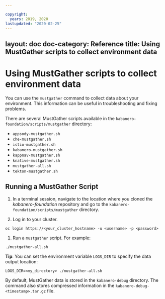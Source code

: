 ```yaml
---

copyright:
  years: 2019, 2020
lastupdated: "2020-02-25"
---
```

layout: doc
doc-category: Reference
title: Using MustGather scripts to collect environment data
---

<!--
:page-layout: doc
:page-doc-category: Reference
:linkattrs:
:sectanchors:
-->

# Using MustGather scripts to collect environment data

You can use the `mustgather` command to collect data about your environment. This information can be useful in troubleshooting and fixing problems.

There are several MustGather scripts available in the `kabanero-foundation/scripts/mustgather` directory:

* `appsody-mustgather.sh`
* `che-mustgather.sh`
* `istio-mustgather.sh`
* `kabanero-mustgather.sh`
* `kappnav-mustgather.sh`
* `knative-mustgather.sh`
* `mustgather-all.sh`
* `tekton-mustgather.sh`

## Running a MustGather Script

1. In a terminal session, navigate to the location where you cloned the *kabanero-foundation* repository and go to the `kabanero-foundation/scripts/mustgather` directory.

1. Log in to your cluster.
```
oc login https://<your_cluster_hostname> -u <username> -p <password>
```

1. Run a `mustgather` script. For example:
```
./mustgather-all.sh
```
**Tip**: You can set the environment variable `LOGS_DIR` to specify the data output location:
```
LOGS_DIR=<my_directory> ./mustgather-all.sh
```
By default, MustGather data is stored in the `kabanero-debug` directory. The command also stores compressed information in the `kabanero-debug-<timestamp>.tar.gz` file.
